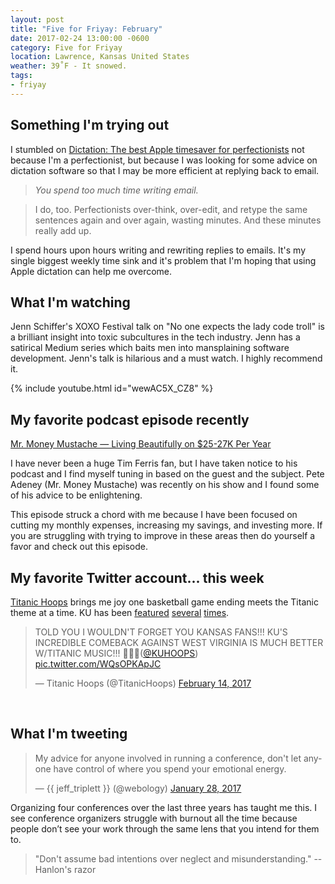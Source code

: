 ```yaml
---
layout: post
title: "Five for Friyay: February"
date: 2017-02-24 13:00:00 -0600
category: Five for Friyay
location: Lawrence, Kansas United States
weather: 39˚F - It snowed.
tags:
- friyay
---
```


## Something I'm trying out

I stumbled on [Dictation: The best Apple timesaver for perfectionists](https://medium.com/@boliver/dictation-the-best-apple-timesaver-for-perfectionists-d8eb2a72de03#.mb4ans6qa) not because I'm a perfectionist, but because I was looking for some advice on dictation software so that I may be more efficient at replying back to email.

> *You spend too much time writing email.*

> I do, too. Perfectionists over-think, over-edit, and retype the same sentences again and over again, wasting minutes. And these minutes really add up.

I spend hours upon hours writing and rewriting replies to emails. It's my single biggest weekly time sink and it's problem that I'm hoping that using Apple dictation can help me overcome. 

## What I'm watching

Jenn Schiffer's XOXO Festival talk on "No one expects the lady code troll" is a brilliant insight into toxic subcultures in the tech industry. Jenn has a satirical Medium series which baits men into mansplaining software development. Jenn's talk is hilarious and a must watch. I highly recommend it.

{% include youtube.html id="wewAC5X_CZ8" %}

## My favorite podcast episode recently

[Mr. Money Mustache — Living Beautifully on $25-27K Per Year](http://tim.blog/2017/02/13/mr-money-mustache/)

I have never been a huge Tim Ferris fan, but I have taken notice to his podcast and I find myself tuning in based on the guest and the subject. Pete Adeney (Mr. Money Mustache) was recently on his show and I found some of his advice to be enlightening. 

This episode struck a chord with me because I have been focused on cutting my monthly expenses, increasing my savings, and investing more. If you are struggling with trying to improve in these areas then do yourself a favor and check out this episode.

## My favorite Twitter account... this week

[Titanic Hoops](https://twitter.com/TitanicHoops) brings me joy one basketball game ending meets the Titanic theme at a time. KU has been [featured](https://twitter.com/TitanicHoops/status/828746492424896512) [several](https://twitter.com/TitanicHoops/status/827995033882206208) [times](https://twitter.com/TitanicHoops/status/831418076327448576).

<p><blockquote class="twitter-tweet" data-lang="en"><p lang="en" dir="ltr">TOLD YOU I WOULDN&#39;T FORGET YOU KANSAS FANS!!! KU&#39;S INCREDIBLE COMEBACK AGAINST WEST VIRGINIA IS MUCH BETTER W/TITANIC MUSIC!!! 🏀🚢🎼(<a href="https://twitter.com/KUHoops">@KUHOOPS</a>) <a href="https://t.co/WQsOPKApJC">pic.twitter.com/WQsOPKApJC</a></p>&mdash; Titanic Hoops (@TitanicHoops) <a href="https://twitter.com/TitanicHoops/status/831418076327448576">February 14, 2017</a></blockquote>
</p>

<br>

## What I'm tweeting

<p><blockquote class="twitter-tweet" data-lang="en"><p lang="en" dir="ltr">My advice for anyone involved in running a conference, don&#39;t let anyone have control of where you spend your emotional energy.</p>&mdash; {{ jeff_triplett }} (@webology) <a href="https://twitter.com/webology/status/825371945202044930">January 28, 2017</a></blockquote></p>

Organizing four conferences over the last three years has taught me this. I see conference organizers struggle with burnout all the time because people don’t see your work through the same lens that you intend for them to.

> "Don't assume bad intentions over neglect and misunderstanding." -- Hanlon's razor

<script async src="//platform.twitter.com/widgets.js" charset="utf-8"></script>
